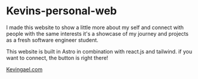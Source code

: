 # Kevins-personal-web

I made this website to show a little more about my self and connect with people with the same interests
it's a showcase of my journey and projects as a fresh software engineer student.

This website is built in Astro in combination with react.js and tailwind.
if you want to connect, the button is right there!

[Kevingael.com](https://www.kevingael.com/)
